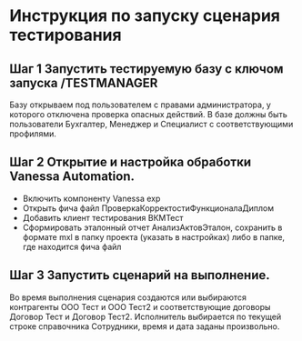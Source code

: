 # Инструкция по запуску сценария тестирования

## Шаг 1 Запустить тестируемую базу с ключом запуска /TESTMANAGER
Базу открываем под пользователем с правами администратора, у которого отключена проверка опасных действий. В базе должны быть пользователи Бухгалтер, Менеджер и Специалист с соответствующими профилями.

## Шаг 2 Открытие и настройка обработки Vanessa Automation.
- Включить компоненту Vanessa exp
- Открыть фича файл ПроверкаКорректостиФункционалаДиплом
- Добавить клиент тестирования ВКМТест
- Сформировать эталонный отчет АнализАктовЭталон, сохранить в формате mxl в папку проекта (указать в настройках) либо в папке, где находится фича файл

## Шаг 3 Запустить сценарий на выполнение.
Во время выполнения сценария создаются или выбираются контрагенты ООО Тест и ООО Тест2 и соответствующие договоры Договор Тест и Договор Тест2. Исполнитель выбирается по текущей строке справочника Сотрудники, время и дата заданы произвольно.











